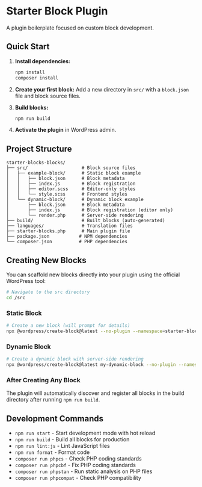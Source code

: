 # Starter Block Plugin

A plugin boilerplate focused on custom block development.

## Quick Start

1. **Install dependencies:**
   ```bash
   npm install
   composer install
   ```

2. **Create your first block:**
   Add a new directory in `src/` with a `block.json` file and block source files.

3. **Build blocks:**
   ```bash
   npm run build
   ```

4. **Activate the plugin** in WordPress admin.

## Project Structure

```
starter-blocks-blocks/
├── src/                    # Block source files
│   ├── example-block/      # Static block example
│   │   ├── block.json      # Block metadata
│   │   ├── index.js        # Block registration
│   │   ├── editor.scss     # Editor-only styles
│   │   └── style.scss      # Frontend styles
│   └── dynamic-block/      # Dynamic block example
│       ├── block.json      # Block metadata
│       ├── index.js        # Block registration (editor only)
│       └── render.php      # Server-side rendering
├── build/                  # Built blocks (auto-generated)
├── languages/              # Translation files
├── starter-blocks.php      # Main plugin file
├── package.json           # NPM dependencies
└── composer.json          # PHP dependencies
```

## Creating New Blocks

You can scaffold new blocks directly into your plugin using the official WordPress tool:

```bash
# Navigate to the src directory
cd /src
```

### Static Block
```bash
# Create a new block (will prompt for details)
npx @wordpress/create-block@latest --no-plugin --namespace=starter-blocks --textdomain=starter-blocks
```

### Dynamic Block
```bash
# Create a dynamic block with server-side rendering
npx @wordpress/create-block@latest my-dynamic-block --no-plugin --namespace=starter-blocks --textdomain=starter-blocks --variant=dynamic
```

### After Creating Any Block

The plugin will automatically discover and register all blocks in the build directory after running `npm run build`.

## Development Commands

- `npm run start` - Start development mode with hot reload
- `npm run build` - Build all blocks for production
- `npm run lint:js` - Lint JavaScript files
- `npm run format` - Format code
- `composer run phpcs` - Check PHP coding standards
- `composer run phpcbf` - Fix PHP coding standards
- `composer run phpstan` - Run static analysis on PHP files
- `composer run phpcompat` - Check PHP compatibility
